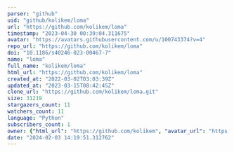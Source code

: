 ```yaml
---
parser: "github"
uid: "github/kolikem/loma"
url: "https://github.com/kolikem/loma"
timestamp: "2023-04-30 00:39:04.311675"
avatar: "https://avatars.githubusercontent.com/u/100743374?v=4"
repo_url: "https://github.com/kolikem/loma"
doi: "10.1186/s40246-023-00467-7"
name: "loma"
full_name: "kolikem/loma"
html_url: "https://github.com/kolikem/loma"
created_at: "2022-03-02T03:03:39Z"
updated_at: "2023-03-15T08:42:45Z"
clone_url: "https://github.com/kolikem/loma.git"
size: 31219
stargazers_count: 11
watchers_count: 11
language: "Python"
subscribers_count: 1
owner: {"html_url": "https://github.com/kolikem", "avatar_url": "https://avatars.githubusercontent.com/u/100743374?v=4", "login": "kolikem", "type": "User"}
date: "2024-02-03 14:19:51.312762"
---
```

